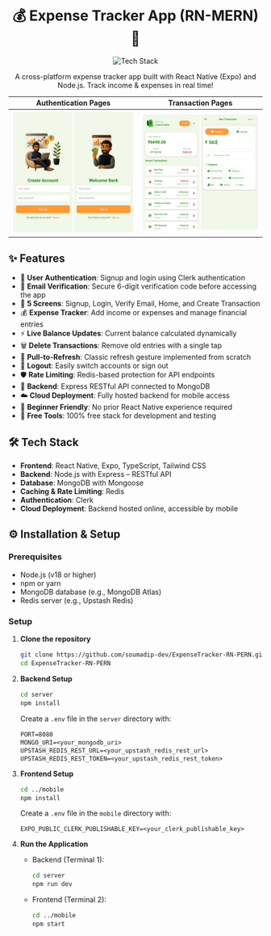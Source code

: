 <h1 align="center">
  <br>
  💰 Expense Tracker App (RN-MERN) 💸
  <br>
</h1>

<div align="center">
  <img src="https://skillicons.dev/icons?i=react,typescript,tailwindcss,nodejs,express,mongodb,redis,github" alt="Tech Stack" width="360">
</div>

<p align="center">
  A cross-platform expense tracker app built with React Native (Expo) and Node.js. Track income & expenses in real time!
</p>

<div align="center">

| Authentication Pages                                                                   | Transaction Pages                                                                                      |
| -------------------------------------------------------------------------------------- | ------------------------------------------------------------------------------------------------------ |
| <img src="./mobile/assets/images/SS_Auth_pages.jpg" alt="Auth Screenshot" width="400"> | <img src="./mobile/assets/images/SS_Transactions_pages.jpg" alt="Transactions Screenshot" width="400"> |

</div>

## ✨ Features

- 🔐 **User Authentication**: Signup and login using Clerk authentication
- 📧 **Email Verification**: Secure 6-digit verification code before accessing the app
- 📱 **5 Screens**: Signup, Login, Verify Email, Home, and Create Transaction
- 💰 **Expense Tracker**: Add income or expenses and manage financial entries
- ⚡ **Live Balance Updates**: Current balance calculated dynamically
- 🗑️ **Delete Transactions**: Remove old entries with a single tap
- 🔄 **Pull-to-Refresh**: Classic refresh gesture implemented from scratch
- 👋 **Logout**: Easily switch accounts or sign out
- 🛡️ **Rate Limiting**: Redis-based protection for API endpoints
- 🚀 **Backend**: Express RESTful API connected to MongoDB
- ☁️ **Cloud Deployment**: Fully hosted backend for mobile access
- 🎯 **Beginner Friendly**: No prior React Native experience required
- 💯 **Free Tools**: 100% free stack for development and testing

## 🛠️ Tech Stack

- **Frontend**: React Native, Expo, TypeScript, Tailwind CSS
- **Backend**: Node.js with Express – RESTful API
- **Database**: MongoDB with Mongoose
- **Caching & Rate Limiting**: Redis
- **Authentication**: Clerk
- **Cloud Deployment**: Backend hosted online, accessible by mobile

## ⚙️ Installation & Setup

### Prerequisites

- Node.js (v18 or higher)
- npm or yarn
- MongoDB database (e.g., MongoDB Atlas)
- Redis server (e.g., Upstash Redis)

### Setup

1. **Clone the repository**

   ```bash
   git clone https://github.com/soumadip-dev/ExpenseTracker-RN-PERN.git
   cd ExpenseTracker-RN-PERN
   ```

2. **Backend Setup**

   ```bash
   cd server
   npm install
   ```

   Create a `.env` file in the `server` directory with:

   ```env
   PORT=8080
   MONGO_URI=<your_mongodb_uri>
   UPSTASH_REDIS_REST_URL=<your_upstash_redis_rest_url>
   UPSTASH_REDIS_REST_TOKEN=<your_upstash_redis_rest_token>
   ```

3. **Frontend Setup**

   ```bash
   cd ../mobile
   npm install
   ```

   Create a `.env` file in the `mobile` directory with:

   ```env
   EXPO_PUBLIC_CLERK_PUBLISHABLE_KEY=<your_clerk_publishable_key>
   ```

4. **Run the Application**

   - Backend (Terminal 1):
     ```bash
     cd server
     npm run dev
     ```
   - Frontend (Terminal 2):
     ```bash
     cd ../mobile
     npm start
     ```
